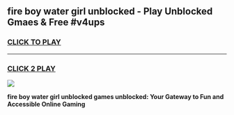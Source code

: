 
## fire boy water girl unblocked - Play Unblocked Gmaes & Free #v4ups
<h3>
<a href="https://news.freeplayer.one?title=fire_boy_water_girl_unblocked&ref=03M">CLICK TO PLAY</a></h3>
<hr>

<h3>
<a href="https://news.freeplayer.one?title=fire_boy_water_girl_unblocked&ref=03M">CLICK 2 PLAY</a>
  
</h3>

<a href="https://news.freeplayer.one?title=fire_boy_water_girl_unblocked&ref=03M"><img src="https://clearcache.store/games.png"></a>


**fire boy water girl unblocked games unblocked: Your Gateway to Fun and Accessible Online Gaming**
